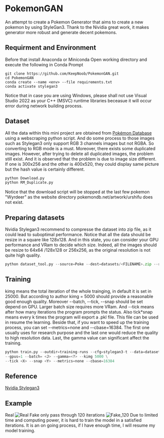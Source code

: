 # PokemonGAN
An attempt to create a Pokemon Generator that aims to create a new pokemon by using StyleGan3. Thank to the Nividia great work, it makes generator more robust and generate decent pokemons.

## Requirment and Environment
Before that install Anaconda or Miniconda
Open working directory and execute the following in Conda Prompt
```
git clone https://github.com/KeepNoob/PokemonGAN.git
cd PokemonGAN
conda create --name <env> --file requirements.txt
conda activate stylegan3
```
Notice that in case you are using Windows, please shall not use Visual Studio 2022 as your C++ (MSVC) runtime libraries beceasue it will occur error during network building process. 
## Dataset
All the data within this mini project are obtained from [Pokémon Database](https://pokemondb.net/pokedex/national) using a webscraping python script.
And do some process to those images such as Stylegan3 only support RGB 3 channels images but not RGBA. So converting to RGB mode is a must. Moreover, there exists some duplicated images. However, after trying to delete all duplicated images, the problem still exist. And it is observed that the problem is due to image size different. If one is 300x256 and the other is 400x520, they could display same picture but the hash value is certainly different.  
```Python
python Download.py
python RM_Duplicate.py
```
Notice that the download script will be stopped at the last few pokemon "Wyrdeer" as the website directory pokemondb.net/artwork/urshifu does not exist.
## Preparing datasets
Nvidia Stylegan3 recommend to compresse the dataset into zip file, as it could lead to suboptimal performance.
Notice that all the data should be resize in a square like 128x128. And in this state, you can consider your GPU performance and VRam to decide which size. Indeed, all the images should be resize to 64x64 /128x128 or 256x256, as the original resolution is not quite high quality.
```Python
python dataset_tool.py --source=Poke --dest=datasets/<FILENAME>.zip --resolution = <width,hight>
```
## Training
kimg means the total iteration of the whole trainging, in default it is set in 25000. But according to author kimg = 5000 should provide a reasonable good enough quality. Moreover --batch, --tick, --snap should be set depend on GPU. Larger batch size requires more VRam. And --tick means after how many iterations the program prompts the status. Also tick\*snap means every k times the program will export a .pkl file. This file can be used in resume the learning. Beside that, if you want to speed up the training process, you can set --metrics=none and --cbase=16384. The first one usually uses for research purpose and the last one would reduce the quality to high resolution data. Last, the gamma value can significant affect the training.
```Python
python train.py --outdir=training-runs --cfg=stylegan3-t --data=dataset/PokePic-128x128.zip \
--gpus=1 --batch= <J> --gamma=<?> --kimg 5000 \
--tick <X> --snap <Y> --metrics=none --cbase=16384
```
## Reference 
[Nvidia Stylegan3](https://github.com/NVlabs/stylegan3)
## Example
Real
![Real](Picture/reals.png)
Fake only pass through 120 iterations
![Fake_120](Picture/fakes000120.png)
Due to limited time and computing power, it is hard to train the model in a satisfied iterations. It is an on going process, if I have enough time, I will resume my model training.  


